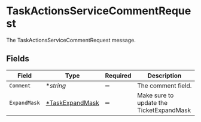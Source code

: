 # TaskActionsServiceCommentRequest

The TaskActionsServiceCommentRequest message.


## Fields

| Field                                                    | Type                                                     | Required                                                 | Description                                              |
| -------------------------------------------------------- | -------------------------------------------------------- | -------------------------------------------------------- | -------------------------------------------------------- |
| `Comment`                                                | **string*                                                | :heavy_minus_sign:                                       | The comment field.                                       |
| `ExpandMask`                                             | [*TaskExpandMask](../../models/shared/taskexpandmask.md) | :heavy_minus_sign:                                       |  Make sure to update the TicketExpandMask<br/>           |